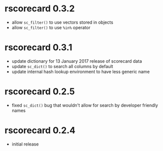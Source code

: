 # rscorecard 0.3.2

* allow `sc_filter()` to use vectors stored in objects
* allow `sc_filter()` to use `%in%` operator

# rscorecard 0.3.1

* update dictionary for 13 January 2017 release of scorecard data
* update `sc_dict()` to search all columns by default
* update internal hash lookup environment to have less generic name

# rscorecard 0.2.5

* fixed `sc_dict()` bug that wouldn't allow for search by developer friendly names

# rscorecard 0.2.4

* initial release
